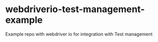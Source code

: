 # webdriverio-test-management-example
Example repo with webdriver io for integration with Test management


